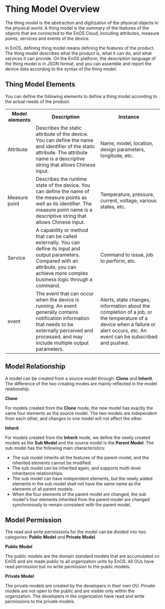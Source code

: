# Thing Model Overview

The thing model is the abstraction and digitization of the physical objects in the physical world. A thing model is the summary of the features of the objects that are connected to the EnOS Cloud, including attributes, measure points, services and events of the device.

In EnOS, defining thing model means defining the features of the product. The thing model describes what the product is, what it can do, and what services it can provide. On the EnOS platform, the description language of the thing model is in JSON format, and you can assemble and report the device data according to the syntax of the thing model.


## Thing Model Elements
You can define the following elements to define a thing model according to the actual needs of the product.

<table>
   <tr>
      <th>Model elements</th>
      <th>Description</th>
      <th>Instance</th>
    </tr>
    <tr>
      <td>Attribute</td>
      <td>Describes the static attribute of the device. You can define the name and identifier of the static attribute. The attribute name is a descriptive string that allows Chinese input.</td>
      <td>Name, model, location, design parameters, longitude, etc.</td>
    </tr>
    <tr>
      <td>Measure point</td>
      <td>Describes the runtime state of the device. You can define the name of the measure points as well as its identifier. The measure point name is a descriptive string that allows Chinese input.</td>
      <td>Temperature, pressure, current, voltage, various states, etc.</td>
    </tr>
        <tr>
      <td>Service</td>
      <td>A capability or method that can be called externally. You can define its input and output parameters. Compared with an attribute, you can achieve more complex business logic through a command.</td>
      <td>Command to issue, job to perform, etc.</td>
    </tr>
        <tr>
      <td>event</td>
      <td>The event that can occur when the device is running. An event generally contains notification information that needs to be externally perceived and processed, and may include multiple output parameters.</td>
      <td>Alerts, state changes, information about the completion of a job, or the temperature of a device when a failure or alert occurs, etc. An event can be subscribed and pushed.</td>
    </tr>
</table>

## Model Relationship

A model can be created from a source model through: **Clone** and **Inherit**. The difference of the two creating modes are mainly reflected in the model relationship.

**Clone**

For models created from the **Clone** mode, the new model has exactly the same four elements as the source model. The two models are independent from each other, and changes to one model will not affect the other.

**Inherit**

For models created from the **Inherit** mode, we define the newly created models as the **Sub Model** and the source model is the **Parent Model**. The sub model has the following main characteristics:
- The sub model inherits all the features of the parent model, and the inherited elements cannot be modified.
- The sub model can be inherited again, and supports multi-level inheritance relationships.
- The sub model can have independent elements, but the newly added elements in the sub model shall not have the same name as the elements of all parent models.
- When the four elements of the parent model are changed, the sub model's four elements inherited from the parent model are changed synchronously to remain consistent with the parent model.

## Model Permission
The read and write permissions for the model can be divided into two categories: **Public Model** and **Private Model**.

**Public Model**

The public models are the domain standard models that are accumulated on EnOS and are made public to all organization units by EnOS. All OUs have read permission but no write permission to the public models.

**Private Model**

The private models are created by the developers in their own OU. Private models are not open to the public and are visible only within the organization. The developers in the organization have read and write permissions to the private models.
